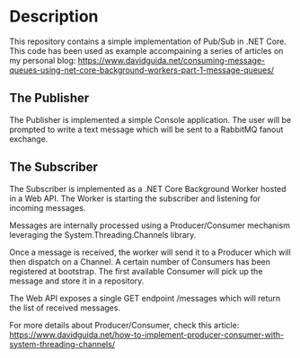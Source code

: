 # Description
This repository contains a simple implementation of Pub/Sub in .NET Core. This code has been used as example accompaining a series of articles on my personal blog: https://www.davidguida.net/consuming-message-queues-using-net-core-background-workers-part-1-message-queues/


## The Publisher
The Publisher is implemented a simple Console application. The user will be prompted to write a text message which will be sent to a RabbitMQ fanout exchange.

## The Subscriber
The Subscriber is implemented as a .NET Core Background Worker hosted in a Web API. The Worker is starting the subscriber and listening for incoming messages. 

Messages are internally processed using a Producer/Consumer mechanism leveraging the System.Threading.Channels library.

Once a message is received, the worker will send it to a Producer which will then dispatch on a Channel. A certain number of Consumers has been registered at bootstrap. The first available Consumer will pick up the message and store it in a repository.

The Web API exposes a single GET endpoint /messages which will return the list of received messages.

For more details about Producer/Consumer, check this article: https://www.davidguida.net/how-to-implement-producer-consumer-with-system-threading-channels/
